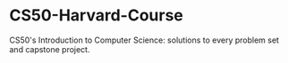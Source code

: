 # CS50-Harvard-Course
CS50's Introduction to Computer Science: solutions to every problem set and capstone project.
